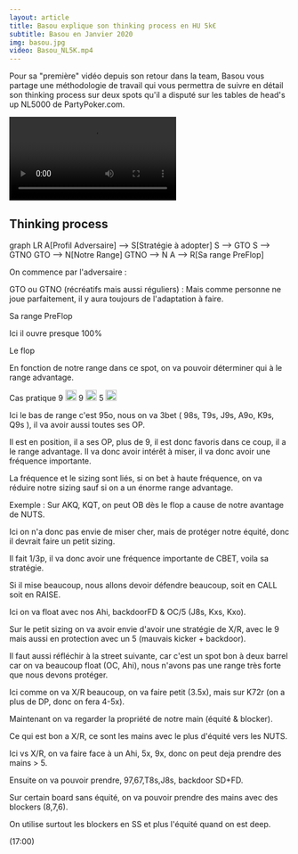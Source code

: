 ```yaml
---
layout: article
title: Basou explique son thinking process en HU 5k€
subtitle: Basou en Janvier 2020
img: basou.jpg
video: Basou_NL5K.mp4
---
```


<div class="body">
  
  <p>Pour sa "première" vidéo depuis son retour dans la team, Basou vous partage une méthodologie de travail qui vous permettra de suivre en détail son thinking process sur deux spots qu'il a disputé sur les tables de head's up NL5000 de PartyPoker.com.</p>
  
  <div class="video">
    <video id="player" controls>
        <source src="http://videos.poker-academie.com/videos/{{ page.video }}" type="video/mp4">
    </video>
  </div>
  
  <h2>Thinking process</h2>
  
  <div class="mermaid">
    graph LR
      A[Profil Adversaire] --> S[Stratégie à adopter]
      S --> GTO
      S --> GTNO
      GTO --> N[Notre Range]
      GTNO --> N
      A --> R[Sa range PreFlop]
  </div>
  
  <p>On commence par l'adversaire :</p>
  <p>GTO ou GTNO (récréatifs mais aussi réguliers) : Mais comme personne ne joue parfaitement, il y aura toujours de l'adaptation à faire.</p>
  <p>Sa range PreFlop</p>
  <p>Ici il ouvre presque 100%</p>
  <p>Le flop</p>
  <p>En fonction de notre range dans ce spot, on va pouvoir déterminer qui à le range advantage.</p>
  <p>Cas pratique 9 <img src="https://github.githubassets.com/images/icons/emoji/unicode/2663.png?v8" style="width: 20px;">&nbsp;9 <img src="https://github.githubassets.com/images/icons/emoji/unicode/2764.png?v8" style="width: 20px;">&nbsp;5 <img src="https://github.githubassets.com/images/icons/emoji/unicode/1f537.png?v8" style="width: 20px;"></p>
  <p>Ici le bas de range c'est 95o, nous on va 3bet ( 98s, T9s, J9s, A9o, K9s, Q9s ), il va avoir aussi toutes ses OP.</p>
  <p>Il est en position, il a ses OP, plus de 9, il est donc favoris dans ce coup, il a le range advantage. Il va donc avoir intérêt à miser, il va donc avoir une fréquence importante.</p>
  <p>La fréquence et le sizing sont liés, si on bet à haute fréquence, on va réduire notre sizing sauf si on a un énorme range advantage.</p>
  <p>Exemple : Sur AKQ, KQT, on peut OB dès le flop a cause de notre avantage de NUTS.</p>
  <p>Ici on n'a donc pas envie de miser cher, mais de protéger notre équité, donc il devrait faire un petit sizing.</p>
  <p>Il fait 1/3p, il va donc avoir une fréquence importante de CBET, voila sa stratégie.</p>
  <p>Si il mise beaucoup, nous allons devoir défendre beaucoup, soit en CALL soit en RAISE.</p>
  <p>Ici on va float avec nos Ahi, backdoorFD &amp; OC/5 (J8s, Kxs, Kxo).</p>
  <p>Sur le petit sizing on va avoir envie d'avoir une stratégie de X/R, avec le 9 mais aussi en protection avec un 5 (mauvais kicker + backdoor).</p>
  <p>Il faut aussi réfléchir à la street suivante, car c'est un spot bon à deux barrel car on va beaucoup float (OC, Ahi), nous n'avons pas une range très forte que nous devons protéger.</p>
  <p>Ici comme on va X/R beaucoup, on va faire petit (3.5x), mais sur K72r (on a plus de DP, donc on fera 4-5x).</p>
  <p>Maintenant on va regarder la propriété de notre main (équité &amp; blocker).</p>
  <p>Ce qui est bon a X/R, ce sont les mains avec le plus d'équité vers les NUTS.</p>
  <p>Ici vs X/R, on va faire face à un Ahi, 5x, 9x, donc on peut deja prendre des mains &gt; 5.</p>
  <p>Ensuite on va pouvoir prendre, 97,67,T8s,J8s, backdoor SD+FD.</p>
  <p>Sur certain board sans équité, on va pouvoir prendre des mains avec des blockers (8,7,6).</p>
  <p>On utilise surtout les blockers en SS et plus l'équité quand on est deep.</p>
  <p>(17:00)</p>
  
</div>

<script>mermaid.initialize({startOnLoad:true});</script>
